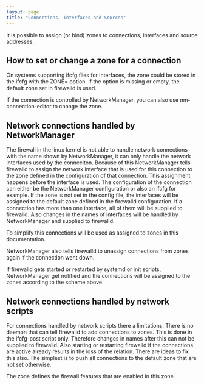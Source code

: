```yaml
---
layout: page
title: "Connections, Interfaces and Sources"
---
```


It is possible to assign (or bind) zones to connections, interfaces and source addresses.

## How to set or change a zone for a connection

On systems supporting ifcfg files for interfaces, the zone could be stored in the ifcfg with the ZONE= option. If the option is missing or empty, the default zone set in firewalld is used.

If the connection is controlled by NetworkManager, you can also use nm-connection-editor to change the zone.

## Network connections handled by NetworkManager

The firewall in the linux kernel is not able to handle network connections with the name shown by NetworkManager, it can only handle the network interfaces used by the conneciton. Because of this NetworkManager tells firewalld to assign the network interface that is used for this connection to the zone defined in the configuration of that connection. This assignment happens before the interface is used. The configuration of the connection can either be the NetworkManager configuration or also an ifcfg for example. If the zone is not set in the config file, the interfaces will be assigned to the default zone defined in the firewalld configuration. If a connection has more than one interface, all of them will be supplied to firewalld. Also changes in the names of interfaces will be handled by NetworkManager and supplied to firewalld.

To simplify this connections will be used as assigned to zones in this documentation.

NetworkManager also tells firewalld to unassign connections from zones again if the connection went down.

If firewalld gets started or restarted by systemd or init scripts, NetworkManager get notified and the connections will be assigned to the zones according to the scheme above.

## Network connections handled by network scripts

For connections handled by network scripts there a limitations: There is no daemon that can tell firewalld to add connections to zones. This is done in the ifcfg-post script only. Therefore changes in names after this can not be supplied to firewalld. Also starting or restarting firewalld if the connections are active already results in the loss of the relation. There are ideas to fix this also. The simplest is to push all connections to the default zone that are not set otherwise.

The zone defines the firewall features that are enabled in this zone.
